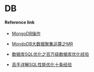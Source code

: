 # DB

#### Reference link

- [MongoDB操作](https://segmentfault.com/a/1190000011173681)

- [MondoDB大数据聚集运算之MR](http://www.thebigdata.cn/MongoDB/15378.html)

- [数据库SQL优化之百万级数据库优化经验](http://database.51cto.com/art/201407/445934.htm)

- [高手详解SQL性能优化十条经验](http://database.51cto.com/art/200904/118526.htm)